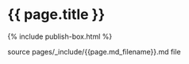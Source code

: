 # {{ page.title }}
{% include publish-box.html %}

source pages/_include/{{page.md_filename}}.md  file
